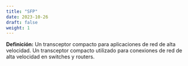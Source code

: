 ```yaml
---
title: "SFP"
date: 2023-10-26
draft: false
weight: 1
---
```


**Definición:** Un transceptor compacto para aplicaciones de red de alta velocidad. Un transceptor compacto utilizado para conexiones de red de alta velocidad en switches y routers.
